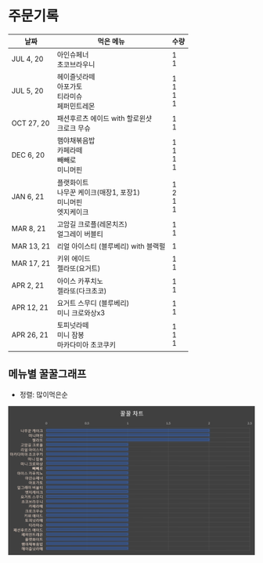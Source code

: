 # 주문기록
| 날짜       | 먹은 메뉴                                                    | 수량                   |
| ---------- | ------------------------------------------------------------ | ---------------------- |
| JUL 4, 20  | 아인슈페너<br />초코브라우니                                 | 1<br />1               |
| JUL 5, 20  | 헤이즐넛라떼<br />아포가토<br />티라미슈<br />페퍼민트레몬   | 1<br />1<br />1<br />1 |
| OCT 27, 20 | 패션후르츠 에이드 with 할로윈샷<br />크로크 무슈             | 1<br />1               |
| DEC 6, 20  | 햄야채볶음밥<br />카페라떼<br />빼빼로<br />미니머핀         | 1<br />1<br />1<br />1 |
| JAN 6, 21  | 플랫화이트<br />나무꾼 케이크(매장1, 포장1)<br />미니머핀<br />엣지케이크 | 1<br />2<br />1<br />1 |
| MAR 8, 21  | 고암길 크로플(레몬치즈)<br />얼그레이 버블티                 | 1<br />1               |
| MAR 13, 21 | 리얼 아이스티 (블루베리) with 블랙펄                         | 1                      |
| MAR 17, 21 | 키위 에이드<br />젤라또(요거트)                              | 1<br />1               |
| APR 2, 21  | 아이스 카푸치노<br />젤라또(다크초코)                        | 1<br />1               |
| APR 12, 21 | 요거트 스무디 (블루베리)<br />미니 크로와상x3                | 1<br />1               |
| APR 26, 21 | 토피넛라떼<br />미니 잠봉<br />마카다미아 초코쿠키           | 1<br />1<br />1        |

## 메뉴별 꿀꿀그래프

- 정렬: 많이먹은순

![chartIMG](./chart.png)
